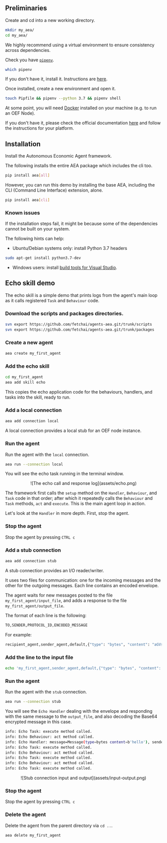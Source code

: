## Preliminaries

Create and cd into a new working directory.

``` bash
mkdir my_aea/
cd my_aea/
```

We highly recommend using a virtual environment to ensure consistency across dependencies.

Check you have [`pipenv`](https://github.com/pypa/pipenv).

``` bash
which pipenv
```

If you don't have it, install it. Instructions are <a href="https://pypi.org/project/pipenv/" target=_blank>here</a>.

Once installed, create a new environment and open it.

``` bash
touch Pipfile && pipenv --python 3.7 && pipenv shell
```


At some point, you will need [Docker](https://www.docker.com/) installed on your machine 
(e.g. to run an OEF Node).
 
If you don't have it, please check the official documentation [here](https://docs.docker.com/install/) 
and follow the instructions for your platform.

## Installation

Install the Autonomous Economic Agent framework.

<!--

The following installs the basic application without the cli.
``` bash
pip install aea
```
-->

The following installs the entire AEA package which includes the cli too.

``` bash
pip install aea[all]

```

However, you can run this demo by installing the base AEA, including the CLI (Command Line Interface) extension, alone.

``` bash
pip install aea[cli]

```


### Known issues

If the installation steps fail, it might be because some of
 the dependencies cannot be built on your system. 

The following hints can help:

- Ubuntu/Debian systems only: install Python 3.7 headers 
```bash
sudo apt-get install python3.7-dev
``` 

- Windows users: install [build tools for Visual Studio](https://visualstudio.microsoft.com/downloads/#build-tools-for-visual-studio-2019). 


## Echo skill demo

The echo skill is a simple demo that prints logs from the agent's main loop as it calls registered `Task` and `Behaviour` code.



### Download the scripts and packages directories.
``` bash
svn export https://github.com/fetchai/agents-aea.git/trunk/scripts
svn export https://github.com/fetchai/agents-aea.git/trunk/packages
```

### Create a new agent
``` bash
aea create my_first_agent
```

### Add the echo skill 

``` bash
cd my_first_agent
aea add skill echo
```

This copies the echo application code for the behaviours, handlers, and tasks into the skill, ready to run.



### Add a local connection

``` bash
aea add connection local
```

A local connection provides a local stub for an OEF node instance.

### Run the agent

Run the agent with the `local` connection.

``` bash
aea run --connection local
```

You will see the echo task running in the terminal window.

<center>![The echo call and response log](assets/echo.png)</center>

The framework first calls the `setup` method on the `Handler`, `Behaviour`, and `Task` code in that order; after which it repeatedly calls the `Behaviour` and `Task` methods, `act` and `execute`. This is the main agent loop in action. 

Let's look at the `Handler` in more depth. First, stop the agent.

### Stop the agent

Stop the agent by pressing `CTRL c`

### Add a stub connection

``` bash
aea add connection stub
```
A stub connection provides an I/O reader/writer. 

It uses two files for communication: one for the incoming messages and
the other for the outgoing messages. Each line contains an encoded envelope.

The agent waits for new messages posted to the file `my_first_agent/input_file`,
and adds a response to the file `my_first_agent/output_file`.

The format of each line is the following:

``` bash
TO,SENDER,PROTOCOL_ID,ENCODED_MESSAGE
```
        
For example:

``` bash
recipient_agent,sender_agent,default,{"type": "bytes", "content": "aGVsbG8="}
```

### Add the line to the input file

``` bash
echo 'my_first_agent,sender_agent,default,{"type": "bytes", "content": "aGVsbG8="}' >> input_file
```

### Run the agent

Run the agent with the `stub` connection.

``` bash
aea run --connection stub
```

You will see the `Echo Handler` dealing with the envelope and responding with the same message to the `output_file`, and also decoding the Base64 encrypted message in this case.

``` bash
info: Echo Task: execute method called.
info: Echo Behaviour: act method called.
info: Echo Handler: message=Message(type=bytes content=b'hello'), sender=sender_agent
info: Echo Task: execute method called.
info: Echo Behaviour: act method called.
info: Echo Task: execute method called.
info: Echo Behaviour: act method called.
info: Echo Task: execute method called.
```

<center>![Stub connection input and output](assets/input-output.png)</center>

### Stop the agent

Stop the agent by pressing `CTRL c`

### Delete the agent

Delete the agent from the parent directory via `cd ..`.

``` bash
aea delete my_first_agent
```


<br />

